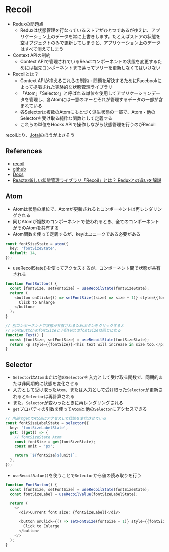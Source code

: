 # Recoil
- Reduxの問題点
  - Reduxは状態管理を行なっているストアがひとつであるがゆえに、アプリケーション上のデータを常に上書きします。たとえばストアの状態を空オブジェクトのみで更新してしまうと、アプリケーション上のデータはすべて消えてしまう
- Context APIの制約
  - Context APIで管理されているReactコンポーネントの状態を変更するためには祖先コンポーネントまで辿ってツリーを更新しなくてはいけない
- Recoilとは？
  - Context APIが抱えるこれらの制約・問題を解決するためにFacebookによって提唱された実験的な状態管理ライブラリ
  - 「Atom」「Selector」と呼ばれる単位を使用してアプリケーションデータを管理し、各Atomには一意のキーとそれが管理するデータの一部が含まれている
  - 各Selectorは複数のAtomにもとづく派生状態の一部で、Atom・他のSelectorを受け取る純粋な関数として定義する
  - これらの単位をHooks APIで操作しながら状態管理を行うのがRecoil


recoilより、[Jotai](./jotai.md)のほうがよさそう

## References
- [recoil](https://recoiljs.org/)
- [github](https://github.com/facebookexperimental/Recoil)
- [Docs](https://recoiljs.org/docs/introduction/installation)
- [Reactの新しい状態管理ライブラリ「Recoil」とは？ Reduxとの違いを解説](https://ics.media/entry/210224/)

## Atom
- Atomは状態の単位で、Atomが更新されるとコンポーネントは再レンダリングされる
- 同じAtomが複数のコンポーネントで使われるとき、全てのコンポーネントがそのAtomを共有する
- Atom関数を使って定義するが、keyはユニークである必要がある
```ts
const fontSizeState = atom({
  key: 'fontSizeState',
  default: 14,
});
```
- useRecoilState()を使ってアクセスするが、コンポーネント間で状態が共有される
```ts
function FontButton() {
  const [fontSize, setFontSize] = useRecoilState(fontSizeState);
  return (
    <button onClick={() => setFontSize((size) => size + 1)} style={{fontSize}}>
      Click to Enlarge
    </button>
  );
}

// 別コンポーネントで状態が共有されるためボタンをクリックすると
// FontButtonのfontSizeと下記TextのfontSizeは同じになる
function Text() {
  const [fontSize, setFontSize] = useRecoilState(fontSizeState);
  return <p style={{fontSize}}>This text will increase in size too.</p>;
}
```

## Selector
- `Selector`は`Atom`または他の`Selector`を入力として受け取る関数で、同期的または非同期的に状態を変化させる
- 入力として受け取った`Atom`、または入力として受け取った`Selector`が更新されると`Selector`は再計算される
- また、`Selector`が変わったときに再レンダリングされる
- `get`プロパティの引数を使って`Atom`と他の`Selector`にアクセスできる

```ts
// 内部でgetでAtomにアクセスして状態を変化させている
const fontSizeLabelState = selector({
  key: 'fontSizeLabelState',
  get: ({get}) => {
    // fontSizeState Atom
    const fontSize = get(fontSizeState);
    const unit = 'px';

    return `${fontSize}${unit}`;
  },
});
```
- `useRecoilValue()`を使うことで`Selector`から値の読み取りを行う
```ts
function FontButton() {
  const [fontSize, setFontSize] = useRecoilState(fontSizeState);
  const fontSizeLabel = useRecoilValue(fontSizeLabelState);

  return (
    <>
      <div>Current font size: {fontSizeLabel}</div>

      <button onClick={() => setFontSize(fontSize + 1)} style={{fontSize}}>
        Click to Enlarge
      </button>
    </>
  );
}
```